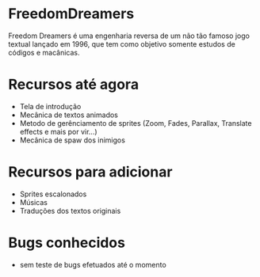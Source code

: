 # FreedomDreamers
Freedom Dreamers é uma engenharia reversa de um não tão famoso jogo textual lançado em 1996, que tem como objetivo somente estudos de códigos e macânicas.
# Recursos até agora
* Tela de introdução
* Mecânica de textos animados
* Metodo de gerênciamento de sprites 
(Zoom, Fades, Parallax, Translate effects e mais por vir...)
* Mecânica de spaw dos inimigos
# Recursos para adicionar
* Sprites escalonados
* Músicas
* Traduções dos textos originais
# Bugs conhecidos
* sem teste de bugs efetuados até o momento
